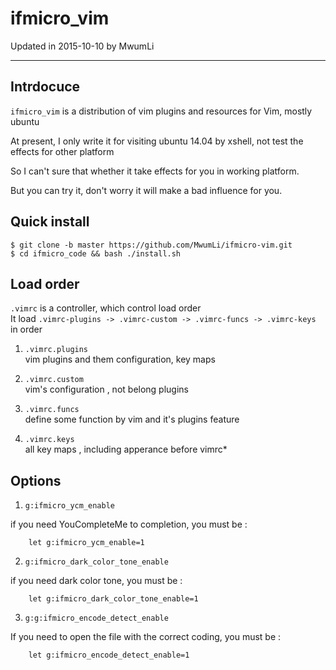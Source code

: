 # ifmicro_vim

Updated in 2015-10-10 by MwumLi

---

## Intrdocuce

`ifmicro_vim` is a distribution of vim plugins and resources for Vim, mostly ubuntu

At present, I only write it for visiting ubuntu 14.04 by xshell, not test the effects for other platform  

So I can't sure that whether it take effects for you in working platform.

But you can try it, don't worry it will  make a bad influence for you.

## Quick install

    $ git clone -b master https://github.com/MwumLi/ifmicro-vim.git
    $ cd ifmicro_code && bash ./install.sh
    
## Load order

`.vimrc` is a controller, which control load order  
It load `.vimrc-plugins -> .vimrc-custom -> .vimrc-funcs -> .vimrc-keys` in order

1. `.vimrc.plugins`  
vim plugins and them configuration, key maps  

2. `.vimrc.custom`  
vim's configuration , not belong plugins  

3. `.vimrc.funcs`  
define some  function by vim and it's plugins feature

4. `.vimrc.keys`  
all key maps , including apperance before vimrc*

## Options

1. `g:ifmicro_ycm_enable`  

if you need YouCompleteMe to completion, you must be :  

        let g:ifmicro_ycm_enable=1


2. `g:ifmicro_dark_color_tone_enable`  

if you need dark color tone, you must be :  

        let g:ifmicro_dark_color_tone_enable=1

3. `g:g:ifmicro_encode_detect_enable`  

If you need to open the file with the correct coding, you must be :  

        let g:ifmicro_encode_detect_enable=1


